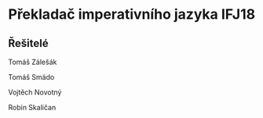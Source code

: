 # Překladač imperativního jazyka IFJ18

## Řešitelé

Tomáš Zálešák

Tomáš Smädo

Vojtěch Novotný

Robin Skaličan
